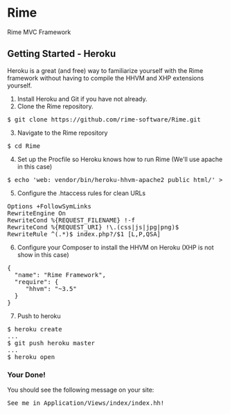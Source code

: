 # Rime
Rime MVC Framework

## Getting Started - Heroku
Heroku is a great (and free) way to familiarize yourself with the Rime framework without having to compile the HHVM and XHP extensions yourself.

1. Install Heroku and Git if you have not already.
2. Clone the Rime repository.
<pre>
$ git clone https://github.com/rime-software/Rime.git
</pre>
3. Navigate to the Rime repository
<pre>
$ cd Rime
</pre>
4. Set up the Procfile so Heroku knows how to run Rime (We'll use apache in this case)
<pre>
$ echo 'web: vendor/bin/heroku-hhvm-apache2 public_html/' > Procfile
</pre>
5. Configure the .htaccess rules for clean URLs
<pre>
Options +FollowSymLinks
RewriteEngine On
RewriteCond %{REQUEST_FILENAME} !-f
RewriteCond %{REQUEST_URI} !\.(css|js|jpg|png)$
RewriteRule ^(.*)$ index.php?/$1 [L,P,QSA]
</pre>
6. Configure your Composer to install the HHVM on Heroku (XHP is not show in this case)
<pre>
{
  "name": "Rime Framework",
  "require": {
     "hhvm": "~3.5"
  }
}
</pre>
7. Push to heroku
<pre>
$ heroku create
...
$ git push heroku master
...
$ heroku open
</pre>

### Your Done!
You should see the following message on your site:
<pre>
See me in Application/Views/index/index.hh!
</pre>
